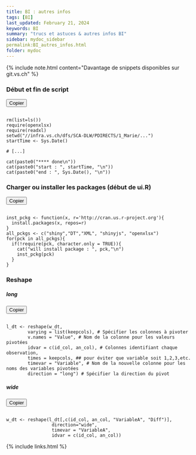 ```yaml
---
title: BI : autres infos
tags: [BI]
last_updated: February 21, 2024
keywords: BI
summary: "trucs et astuces & autres infos BI"
sidebar: mydoc_sidebar
permalink:BI_autres_infos.html
folder: mydoc
---
```


{% include note.html content="Davantage de snippets disponibles sur git.vs.ch" %}

<script src="https://cdnjs.cloudflare.com/ajax/libs/clipboard.js/2.0.8/clipboard.min.js"></script>

<script>
var clipboard = new ClipboardJS('.copy-btn');

clipboard.on('success', function(e) {
    console.info('Texte copié :', e.text);
    e.clearSelection();
});

clipboard.on('error', function(e) {
    console.error('Erreur lors de la copie :', e);
});
</script>

### Début et fin de script
<!-- Bouton Copier -->
<button class="copy-btn" data-clipboard-target="#codeBlock1">Copier</button>
<pre><code id="codeBlock1">
rm(list=ls())
require(openxlsx)
require(readxl)
setwd("//infra.vs.ch/dfs/SCA-DLW/PDIRECTS/1_Marie/...")
startTime <- Sys.Date()

# [...]

cat(paste0("**** done\n"))
cat(paste0("start : ", startTime, "\n"))
cat(paste0("end : ", Sys.Date(), "\n"))
</code></pre>

### Charger ou installer les packages (début de ui.R)
<button class="copy-btn" data-clipboard-target="#codeBlock2">Copier</button>
<pre><code id="codeBlock2">
inst_pckg <- function(x, r='http://cran.us.r-project.org'){
  install.packages(x, repos=r)
}
all_pckgs <- c("shiny","DT","XML", "shinyjs", "openxlsx")
for(pck in all_pckgs){
  if(!require(pck, character.only = TRUE)){
    cat("will install package : ", pck,"\n")
    inst_pckg(pck)
  }  
}
</code></pre>

### Reshape
##### long
<button class="copy-btn" data-clipboard-target="#codeBlock3">Copier</button>
<pre><code id="codeBlock3">
l_dt <- reshape(w_dt, 
        varying = list(keepcols), # Spécifier les colonnes à pivoter
        v.names = "Value", # Nom de la colonne pour les valeurs pivotées
        idvar = c(id_col, an_col), # Colonnes identifiant chaque observation,
        times = keepcols, ## pour éviter que variable soit 1,2,3,etc.
        timevar = "Variable", # Nom de la nouvelle colonne pour les noms des variables pivotées
        direction = "long") # Spécifier la direction du pivot
</code></pre>

##### wide
<button class="copy-btn" data-clipboard-target="#codeBlock4">Copier</button>
<pre><code id="codeBlock4">
w_dt <- reshape(l_dt[,c(id_col, an_col, "VariableA", "Diff")],
                 direction="wide",
                 timevar = "VariableA",
                 idvar = c(id_col, an_col))
</code></pre>

                 

{% include links.html %}
